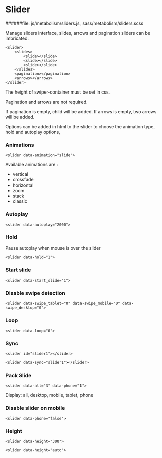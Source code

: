 # Slider
   
######file: js/metabolism/sliders.js, sass/metabolism/sliders.scss
 
Manage sliders interface, slides, arrows and pagination sliders can be imbricated.

~~~~          
<slider>
    <slides>
        <slide></slide>
        <slide></slide>
        <slide></slide>
    </slides>
    <pagination></pagination>
    <arrows></arrows>
</slider>
~~~~
     
The height of swiper-container must be set in css.

Pagination and arrows are not required.
    
If pagination is empty, child will be added.
If arrows is empty, two arrows will be added.
    
Options can be added in html to the slider to choose the animation type, hold and autoplay options,

### Animations

~~~~
<slider data-animation="slide">
~~~~
    
Available animations are :

* vertical
* crossfade
* horizontal
* zoom 
* stack 
* classic


### Autoplay

~~~~
<slider data-autoplay="2000">
~~~~

### Hold

Pause autoplay when mouse is over the slider

~~~~
<slider data-hold="1">
~~~~

### Start slide

~~~~
<slider data-start_slide="1">
~~~~

### Disable swipe detection

~~~~
<slider data-swipe_tablet="0" data-swipe_mobile="0" data-swipe_desktop="0">
~~~~

### Loop

~~~~
<slider data-loop="0">
~~~~

### Sync

~~~~
<slider id="slider1"></slider>

<slider data-sync="slider1"></slider>
~~~~

### Pack Slide

~~~~
<slider data-all="3" data-phone="1">
~~~~

Display: all, desktop, mobile, tablet, phone


### Disable slider on mobile

~~~~
<slider data-phone="false">
~~~~

### Height

~~~~
<slider data-height="300">
~~~~
~~~~
<slider data-height="auto">
~~~~

